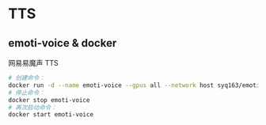 # TTS

## emoti-voice & docker
网易易魔声 TTS

```bash
# 创建命令：
docker run -d --name emoti-voice --gpus all --network host syq163/emoti-voice:latest
# 停止命令：
docker stop emoti-voice
# 再次启动命令：
docker start emoti-voice
```